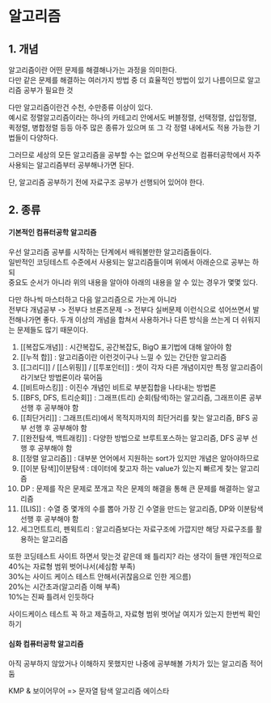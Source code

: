 # 알고리즘

## 1. 개념

알고리즘이란 어떤 문제를 해결해나가는 과정을 의미한다.  
다만 같은 문제를 해결하는 여러가지 방법 중 더 효율적인 방법이 있기 나름이므로 알고리즘 공부가 필요한 것  

다만 알고리즘이란건 수천, 수만종류 이상이 있다.  
예시로 정렬알고리즘이라는 하나의 카테고리 안에서도 버블정렬, 선택정렬, 삽입정렬, 퀵정렬, 병합정렬 등등 아주 많은 종류가 있으며 또 그 각 정렬 내에서도 적용 가능한 기법들이 다양하다.  

그러므로 세상의 모든 알고리즘을 공부할 수는 없으며 우선적으로 컴퓨터공학에서 자주 사용되는 알고리즘부터 공부해나가면 된다.

단, 알고리즘 공부하기 전에 자료구조 공부가 선행되어 있어야 한다.  


## 2. 종류

#### 기본적인 컴퓨터공학 알고리즘
우선 알고리즘 공부를 시작하는 단계에서 배워볼만한 알고리즘들이다.  
일반적인 코딩테스트 수준에서 사용되는 알고리즘들이며 위에서 아래순으로 공부는 하되  
중요도 순서가 아니라 위의 내용을 알아야 아래의 내용을 알 수 있는 경우가 몇몇 있다.  

다만 하나씩 마스터하고 다음 알고리즘으로 가는게 아니라  
전부다 개념공부 -> 전부다 브론즈문제 -> 전부다 실버문제 이런식으로 섞어쓰면서 발전해나가면 좋다.
두개 이상의 개념을 합쳐서 사용하거나 다른 방식을 쓰는게 더 쉬워지는 문제들도 많기 때문이다.

1) [[복잡도개념]] :  시간복잡도, 공간복잡도, BigO 표기법에 대해 알아야 함
2) [[누적 합]] : 알고리즘이란 이런것이구나 느낄 수 있는 간단한 알고리즘
3) [[그리디]] / [[스위핑]] / [[투포인터]] : 셋이 각자 다른 개념이지만 특정 알고리즘이라기보단 방법론이라 묶어둠
4) [[비트마스킹]] : 이진수 개념인 비트로 부분집합을 나타내는 방법론
5) [[BFS, DFS, 트리순회]] : 그래프(트리) 순회(탐색)하는 알고리즘, 그래프이론 공부 선행 후 공부해야 함
6) [[최단거리]] : 그래프(트리)에서 목적지까지의 최단거리를 찾는 알고리즘, BFS 공부 선행 후 공부해야 함
7) [[완전탐색, 백트래킹]] : 다양한 방법으로 브루트포스하는 알고리즘, DFS 공부 선행 후 공부해야 함
8) [[정렬 알고리즘]] : 대부분 언어에서 지원하는 sort가 있지만 개념은 알아야하므로
9) [[이분 탐색]]이분탐색 : 데이터에 찾고자 하는 value가 있는지 빠르게 찾는 알고리즘
10) DP : 문제를 작은 문제로 쪼개고 작은 문제의 해결을 통해 큰 문제를 해결하는 알고리즘
11) [[LIS]] : 수열 중 몇개의 수를 뽑아 가장 긴 수열을 만드는 알고리즘, DP와 이분탐색 선행 후 공부해야 함
12) 세그먼트트리, 펜윅트리 : 알고리즘보다는 자료구조에 가깝지만 해당 자료구조를 활용하는 알고리즘

또한 코딩테스트 사이트 하면서 맞는것 같은데 왜 틀리지? 라는 생각이 들땐 개인적으로
40%는 자료형 범위 벗어나서(세심함 부족)  
30%는 사이드 케이스 테스트 안해서(귀찮음으로 인한 게으름)  
20%는 시간초과(알고리즘 이해 부족)  
10%는 진짜 틀려서 인듯하다  
  
사이드케이스 테스트 꼭 하고 제출하고, 자료형 범위 벗어날 여지가 있는지 한번씩 확인하기  

#### 심화 컴퓨터공학 알고리즘

아직 공부하지 않았거나 이해하지 못했지만 나중에 공부해볼 가치가 있는 알고리즘 적어둠  

KMP & 보이어무어 => 문자열 탐색 알고리즘
에이스타
